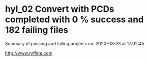 # hyl_02 Convert with PCDs completed with 0 % success and 182 failing files

Summary of passing and failing projects on: 2020-03-23 at 17:02:45

http://www.ryffine.com
